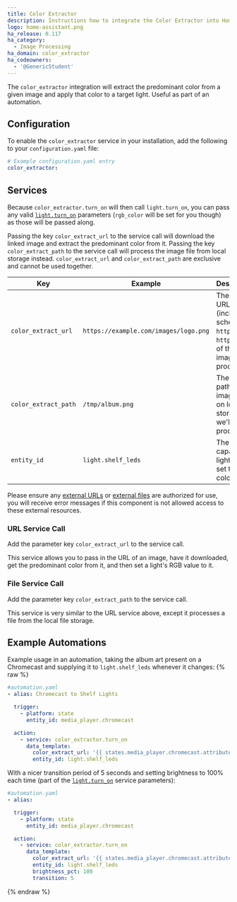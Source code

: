 ```yaml
---
title: Color Extractor
description: Instructions how to integrate the Color Extractor into Home Assistant.
logo: home-assistant.png
ha_release: 0.117
ha_category:
  - Image Processing
ha_domain: color_extractor
ha_codeowners:
  - '@GenericStudent'
---
```


The `color_extractor` integration will extract the predominant color from a given image and apply that color to a target light.
Useful as part of an automation.


## Configuration
To enable the `color_extractor` service in your installation, add the following to your `configuration.yaml` file:

```yaml
# Example configuration.yaml entry
color_extractor:
```


## Services
Because `color_extractor.turn_on` will then call `light.turn_on`, you can pass any valid [`light.turn_on`](/integrations/light#service-lightturn_on) parameters (`rgb_color` will be set for you though) as those will be passed along.

Passing the key `color_extract_url` to the service call will download the linked image and extract the predominant color from it. Passing the key `color_extract_path` to the service call will process the image file from local storage instead. `color_extract_url` and `color_extract_path` are exclusive and cannot be used together.

|Key                  | Example                               | Description                                                                   |
|---------------------|---------------------------------------|-------------------------------------------------------------------------------|
|`color_extract_url`  | `https://example.com/images/logo.png` | The full URL (including schema, `http://`, `https://`) of the image to process|
|`color_extract_path` | `/tmp/album.png`                      | The full path to the image ile on local storage we'll process                 |
|`entity_id`          | `light.shelf_leds`                    | The RGB capable light we'll set the color of                                  |

<div class="note">
  Please ensure any <a href="/docs/configuration/basic/#allowlist_external_urls">external URLs</a> or <a href="/docs/configuration/basic/#allowlist_external_dirs">external files</a> are authorized for use, you will receive error messages if this component is not allowed access to these external resources.
</div>


### URL Service Call
Add the parameter key `color_extract_url` to the service call.

This service allows you to pass in the URL of an image, have it downloaded, get the predominant color from it, and then set a light's RGB value to it.

### File Service Call
Add the parameter key `color_extract_path` to the service call.

This service is very similar to the URL service above, except it processes a file from the local file storage.

## Example Automations
Example usage in an automation, taking the album art present on a Chromecast and supplying it to `light.shelf_leds` whenever it changes:
{% raw %}
```yaml
#automation.yaml
- alias: Chromecast to Shelf Lights

  trigger:
    - platform: state
      entity_id: media_player.chromecast

  action:
    - service: color_extractor.turn_on
      data_template:
        color_extract_url: '{{ states.media_player.chromecast.attributes.entity_picture }}'
        entity_id: light.shelf_leds
```

With a nicer transition period of 5 seconds and setting brightness to 100% each time (part of the [`light.turn_on`](/integrations/light#service-lightturn_on) service parameters):
```yaml
#automation.yaml
- alias:

  trigger:
    - platform: state
      entity_id: media_player.chromecast

  action:
    - service: color_extractor.turn_on
      data_template:
        color_extract_url: '{{ states.media_player.chromecast.attributes.entity_picture }}'
        entity_id: light.shelf_leds
        brightness_pct: 100
        transition: 5
```
{% endraw %}
